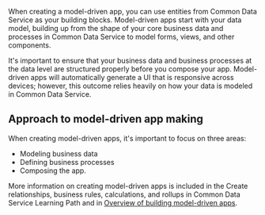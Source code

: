 When creating a model-driven app, you can use entities from Common Data Service
as your building blocks. Model-driven apps start with your
data model, building up from the shape of your core business data and
processes in Common Data Service to model forms, views, and other
components. 

It's important to ensure that your business data and business 
processes at the data level are structured properly before you 
compose your app. Model-driven apps will automatically generate a
UI that is responsive across devices; however, this outcome 
relies heavily on how your data is modeled in Common Data Service.

## Approach to model-driven app making

When creating model-driven apps, it's important to focus on three areas:

- Modeling business data
- Defining business processes
- Composing the app.

More information on creating model-driven apps is included in the Create relationships, business rules, calculations, and rollups in Common Data Service Learning Path and in [Overview of building model-driven apps](https://docs.microsoft.com/powerapps/maker/model-driven-apps/model-driven-app-overview).

